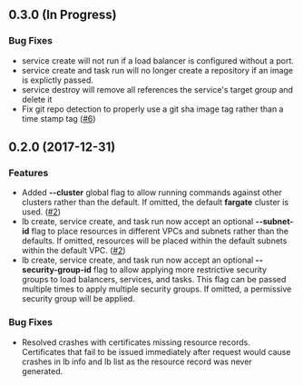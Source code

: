 ## 0.3.0 (In Progress)

### Bug Fixes

- service create will not run if a load balancer is configured without a port.
- service create and task run will no longer create a repository if an image is
  explictly passed.
- service destroy will remove all references the service's target group and
  delete it
- Fix git repo detection to properly use a git sha image tag rather than a
  time stamp tag ([#6][issue-6])

## 0.2.0 (2017-12-31)

### Features

- Added **--cluster** global flag to allow running commands against other
  clusters rather than the default. If omitted, the default **fargate** cluster
  is used. ([#2][issue-2])
- lb create, service create, and task run now accept an optional **--subnet-id**
  flag to place resources in different VPCs and subnets rather than the
  defaults. If omitted, resources will be placed within the default subnets
  within the default VPC. ([#2][issue-2])
- lb create, service create, and task run now accept an optional
  **--security-group-id** flag to allow applying more restrictive security
  groups to load balancers, services, and tasks. This flag can be passed
  multiple times to apply multiple security groups. If omitted, a permissive
  security group will be applied.

### Bug Fixes

- Resolved crashes with certificates missing resource records. Certificates that
  fail to be issued immediately after request would cause crashes in lb info and
  lb list as the resource record was never generated.

[issue-2]: https://github.com/jpignata/fargate/issues/2
[issue-6]: https://github.com/jpignata/fargate/issues/6
